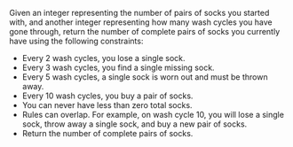 Given an integer representing the number of pairs of socks you started with, and another integer representing how many wash cycles you have gone through, return the number of complete pairs of socks you currently have using the following constraints:

- Every 2 wash cycles, you lose a single sock.
- Every 3 wash cycles, you find a single missing sock.
- Every 5 wash cycles, a single sock is worn out and must be thrown away.
- Every 10 wash cycles, you buy a pair of socks.
- You can never have less than zero total socks.
- Rules can overlap. For example, on wash cycle 10, you will lose a single sock, throw away a single sock, and buy a new pair of socks.
- Return the number of complete pairs of socks.
